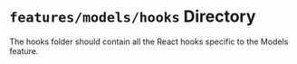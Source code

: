 # `features/models/hooks` Directory

The hooks folder should contain all the React hooks specific to the Models feature.
